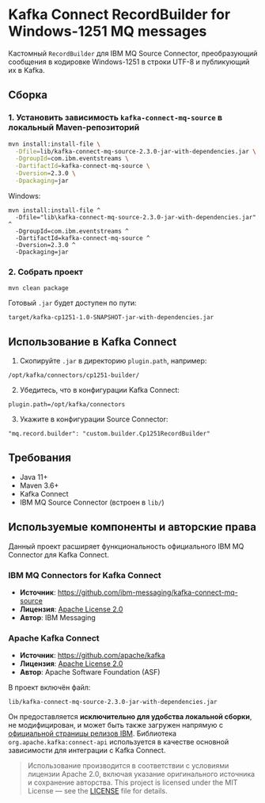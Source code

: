 ﻿# Kafka Connect RecordBuilder for Windows-1251 MQ messages

Кастомный `RecordBuilder` для IBM MQ Source Connector, преобразующий сообщения в кодировке Windows-1251 в строки UTF-8 и публикующий их в Kafka.

## Сборка

### 1. Установить зависимость `kafka-connect-mq-source` в локальный Maven-репозиторий

```bash
mvn install:install-file \
  -Dfile=lib/kafka-connect-mq-source-2.3.0-jar-with-dependencies.jar \
  -DgroupId=com.ibm.eventstreams \
  -DartifactId=kafka-connect-mq-source \
  -Dversion=2.3.0 \
  -Dpackaging=jar
```
Windows: 
```
mvn install:install-file ^
  -Dfile="lib\kafka-connect-mq-source-2.3.0-jar-with-dependencies.jar" ^
  -DgroupId=com.ibm.eventstreams ^
  -DartifactId=kafka-connect-mq-source ^
  -Dversion=2.3.0 ^
  -Dpackaging=jar
```

### 2. Собрать проект
```
mvn clean package
```
Готовый `.jar` будет доступен по пути:
```
target/kafka-cp1251-1.0-SNAPSHOT-jar-with-dependencies.jar
```

## Использование в Kafka Connect
1. Скопируйте `.jar` в директорию `plugin.path`, например:
```
/opt/kafka/connectors/cp1251-builder/
```
2. Убедитесь, что в конфигурации Kafka Connect:
```
plugin.path=/opt/kafka/connectors
```
3. Укажите в конфигурации Source Connector:
```
"mq.record.builder": "custom.builder.Cp1251RecordBuilder"
```
## Требования
- Java 11+
- Maven 3.6+
- Kafka Connect
- IBM MQ Source Connector (встроен в `lib/`)

## Используемые компоненты и авторские права

Данный проект расширяет функциональность официального IBM MQ Connector для Kafka Connect.

### IBM MQ Connectors for Kafka Connect

- **Источник**: https://github.com/ibm-messaging/kafka-connect-mq-source
- **Лицензия**: [Apache License 2.0](https://www.apache.org/licenses/LICENSE-2.0)  
- **Автор**: IBM Messaging


### Apache Kafka Connect

- **Источник**: https://github.com/apache/kafka  
- **Лицензия**: [Apache License 2.0](https://www.apache.org/licenses/LICENSE-2.0)  
- **Автор**: Apache Software Foundation (ASF)


В проект включён файл:
```
lib/kafka-connect-mq-source-2.3.0-jar-with-dependencies.jar
```

Он предоставляется **исключительно для удобства локальной сборки**, не модифицирован, и может быть также загружен напрямую с [официальной страницы релизов IBM](https://github.com/ibm-messaging/kafka-connect-mq-source/releases).
Библиотека `org.apache.kafka:connect-api` используется в качестве основной зависимости для интеграции с Kafka Connect.
> Использование производится в соответствии с условиями лицензии Apache 2.0, включая указание оригинального источника и сохранение авторства.
This project is licensed under the MIT License — see the [LICENSE](./LICENSE) file for details.
